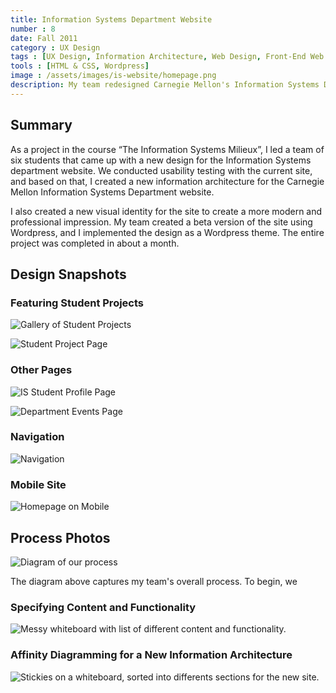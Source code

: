 ```yaml
---
title: Information Systems Department Website
number : 8
date: Fall 2011
category : UX Design
tags : [UX Design, Information Architecture, Web Design, Front-End Web Development]
tools : [HTML & CSS, Wordpress]
image : /assets/images/is-website/homepage.png
description: My team redesigned Carnegie Mellon's Information Systems Department website, and implemented the new design in a Wordpress theme.
---
```


## Summary

As a project in the course “The Information Systems Milieux”, I led a team of six students that came up with a new design for the Information Systems department website. We conducted usability testing with the current site, and based on that, I created a new information architecture for the Carnegie Mellon Information Systems Department website.

I also created a new visual identity for the site to create a more modern and professional impression. My team created a beta version of the site using Wordpress, and I implemented the design as a Wordpress theme. The entire project was completed in about a month.

## Design Snapshots

### Featuring Student Projects

![Gallery of Student Projects](/assets/images/is-website/project-gallery.png)

![Student Project Page](/assets/images/is-website/project-page.png)

### Other Pages

![IS Student Profile Page](/assets/images/is-website/student-profile-mockup.png)

![Department Events Page](/assets/images/is-website/events-page-mockup.png)

### Navigation

![Navigation](/assets/images/is-website/nav.jpg)

### Mobile Site

![Homepage on Mobile](/assets/images/is-website/mobile-site-homepage-mockup.png)

## Process Photos

![Diagram of our process](/assets/images/is-website/process.jpg)

The diagram above captures my team's overall process. To begin, we

### Specifying Content and Functionality

![Messy whiteboard with list of different content and functionality.](/assets/images/is-website/functional-design.jpg)

### Affinity Diagramming for a New Information Architecture

![Stickies on a whiteboard, sorted into differents sections for the new site.](/assets/images/is-website/ia-stickies.jpg)